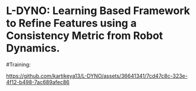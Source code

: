 # L-DYNO: Learning Based Framework to Refine Features using a Consistency Metric from Robot Dynamics.
#Training:


https://github.com/kartikeya13/L-DYNO/assets/36641341/7cd47c8c-323e-4f12-b498-7ac689afec86

